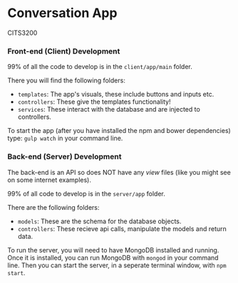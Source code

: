 # Conversation App

CITS3200

### Front-end (Client) Development

99% of all the code to develop is in the `client/app/main` folder.

There you will find the following folders:
* `templates`: The app's visuals, these include buttons and inputs etc.
* `controllers`: These give the templates functionality!
* `services`: These interact with the database and are injected to controllers.

To start the app (after you have installed the npm and bower dependencies) type: `gulp watch` in your command line.

### Back-end (Server) Development

The back-end is an API so does NOT have any *view* files (like you might see on some internet examples).

99% of all code to develop is in the `server/app` folder.

There are the following folders:
* `models`: These are the schema for the database objects.
* `controllers`: These recieve api calls, manipulate the models and return data.

To run the server, you will need to have MongoDB installed and running. Once it is installed, you can run MongoDB with `mongod` in your command line. Then you can start the server, in a seperate terminal window, with `npm start`.
